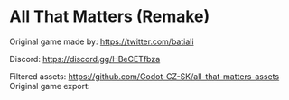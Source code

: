 All That Matters (Remake)
=========================


Original game made by: https://twitter.com/batiali

Discord: https://discord.gg/HBeCETfbza



Filtered assets: https://github.com/Godot-CZ-SK/all-that-matters-assets
Original game export: 

